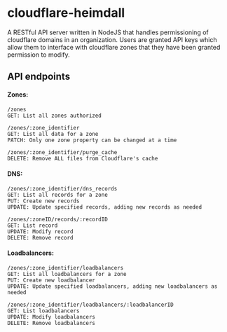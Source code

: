 # cloudflare-heimdall

A RESTful API server written in NodeJS that handles permissioning of cloudflare domains in an organization. Users are granted API keys which allow them to interface with cloudflare zones that they have been granted permission to modify.

## API endpoints

#### Zones:
```
/zones
GET: List all zones authorized

/zones/:zone_identifier
GET: List all data for a zone
PATCH: Only one zone property can be changed at a time

/zones/:zone_identifier/purge_cache
DELETE: Remove ALL files from Cloudflare's cache
```
#### DNS:
```
/zones/:zone_identifier/dns_records
GET: List all records for a zone
PUT: Create new records
UPDATE: Update specified records, adding new records as needed

/zones/:zoneID/records/:recordID
GET: List record
UPDATE: Modify record
DELETE: Remove record
```

#### Loadbalancers:
```
/zones/:zone_identifier/loadbalancers
GET: List all loadbalancers for a zone
PUT: Create new loadbalancer
UPDATE: Update specified loadbalancers, adding new loadbalancers as needed

/zones/:zone_identifier/loadbalancers/:loadbalancerID
GET: List loadbalancers
UPDATE: Modify loadbalancers
DELETE: Remove loadbalancers
```